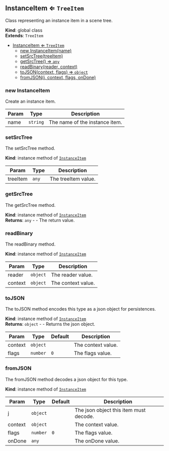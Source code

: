 <a name="InstanceItem"></a>

## InstanceItem ⇐ <code>TreeItem</code>
Class representing an instance item in a scene tree.

**Kind**: global class  
**Extends**: <code>TreeItem</code>  

* [InstanceItem ⇐ <code>TreeItem</code>](#InstanceItem)
    * [new InstanceItem(name)](#new-InstanceItem)
    * [setSrcTree(treeItem)](#setSrcTree)
    * [getSrcTree() ⇒ <code>any</code>](#getSrcTree)
    * [readBinary(reader, context)](#readBinary)
    * [toJSON(context, flags) ⇒ <code>object</code>](#toJSON)
    * [fromJSON(j, context, flags, onDone)](#fromJSON)

<a name="new_InstanceItem_new"></a>

### new InstanceItem
Create an instance item.


| Param | Type | Description |
| --- | --- | --- |
| name | <code>string</code> | The name of the instance item. |

<a name="InstanceItem+setSrcTree"></a>

### setSrcTree
The setSrcTree method.

**Kind**: instance method of [<code>InstanceItem</code>](#InstanceItem)  

| Param | Type | Description |
| --- | --- | --- |
| treeItem | <code>any</code> | The treeItem value. |

<a name="InstanceItem+getSrcTree"></a>

### getSrcTree
The getSrcTree method.

**Kind**: instance method of [<code>InstanceItem</code>](#InstanceItem)  
**Returns**: <code>any</code> - - The return value.  
<a name="InstanceItem+readBinary"></a>

### readBinary
The readBinary method.

**Kind**: instance method of [<code>InstanceItem</code>](#InstanceItem)  

| Param | Type | Description |
| --- | --- | --- |
| reader | <code>object</code> | The reader value. |
| context | <code>object</code> | The context value. |

<a name="InstanceItem+toJSON"></a>

### toJSON
The toJSON method encodes this type as a json object for persistences.

**Kind**: instance method of [<code>InstanceItem</code>](#InstanceItem)  
**Returns**: <code>object</code> - - Returns the json object.  

| Param | Type | Default | Description |
| --- | --- | --- | --- |
| context | <code>object</code> |  | The context value. |
| flags | <code>number</code> | <code>0</code> | The flags value. |

<a name="InstanceItem+fromJSON"></a>

### fromJSON
The fromJSON method decodes a json object for this type.

**Kind**: instance method of [<code>InstanceItem</code>](#InstanceItem)  

| Param | Type | Default | Description |
| --- | --- | --- | --- |
| j | <code>object</code> |  | The json object this item must decode. |
| context | <code>object</code> |  | The context value. |
| flags | <code>number</code> | <code>0</code> | The flags value. |
| onDone | <code>any</code> |  | The onDone value. |


